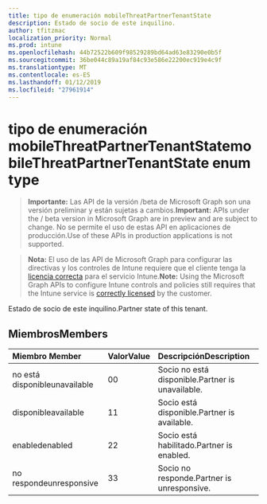 ```yaml
---
title: tipo de enumeración mobileThreatPartnerTenantState
description: Estado de socio de este inquilino.
author: tfitzmac
localization_priority: Normal
ms.prod: intune
ms.openlocfilehash: 44b72522b609f98529289bd64ad63e83290e0b5f
ms.sourcegitcommit: 36be044c89a19af84c93e586e22200ec919e4c9f
ms.translationtype: MT
ms.contentlocale: es-ES
ms.lasthandoff: 01/12/2019
ms.locfileid: "27961914"
---
```

# <a name="mobilethreatpartnertenantstate-enum-type"></a><span data-ttu-id="038b0-103">tipo de enumeración mobileThreatPartnerTenantState</span><span class="sxs-lookup"><span data-stu-id="038b0-103">mobileThreatPartnerTenantState enum type</span></span>

> <span data-ttu-id="038b0-104">**Importante:** Las API de la versión /beta de Microsoft Graph son una versión preliminar y están sujetas a cambios.</span><span class="sxs-lookup"><span data-stu-id="038b0-104">**Important:** APIs under the / beta version in Microsoft Graph are in preview and are subject to change.</span></span> <span data-ttu-id="038b0-105">No se permite el uso de estas API en aplicaciones de producción.</span><span class="sxs-lookup"><span data-stu-id="038b0-105">Use of these APIs in production applications is not supported.</span></span>

> <span data-ttu-id="038b0-106">**Nota:** El uso de las API de Microsoft Graph para configurar las directivas y los controles de Intune requiere que el cliente tenga la [licencia correcta](https://go.microsoft.com/fwlink/?linkid=839381) para el servicio Intune.</span><span class="sxs-lookup"><span data-stu-id="038b0-106">**Note:** Using the Microsoft Graph APIs to configure Intune controls and policies still requires that the Intune service is [correctly licensed](https://go.microsoft.com/fwlink/?linkid=839381) by the customer.</span></span>

<span data-ttu-id="038b0-107">Estado de socio de este inquilino.</span><span class="sxs-lookup"><span data-stu-id="038b0-107">Partner state of this tenant.</span></span>
## <a name="members"></a><span data-ttu-id="038b0-108">Miembros</span><span class="sxs-lookup"><span data-stu-id="038b0-108">Members</span></span>
|<span data-ttu-id="038b0-109">Miembro	</span><span class="sxs-lookup"><span data-stu-id="038b0-109">Member</span></span>|<span data-ttu-id="038b0-110">Valor</span><span class="sxs-lookup"><span data-stu-id="038b0-110">Value</span></span>|<span data-ttu-id="038b0-111">Descripción</span><span class="sxs-lookup"><span data-stu-id="038b0-111">Description</span></span>|
|:---|:---|:---|
|<span data-ttu-id="038b0-112">no está disponible</span><span class="sxs-lookup"><span data-stu-id="038b0-112">unavailable</span></span>|<span data-ttu-id="038b0-113">0</span><span class="sxs-lookup"><span data-stu-id="038b0-113">0</span></span>|<span data-ttu-id="038b0-114">Socio no está disponible.</span><span class="sxs-lookup"><span data-stu-id="038b0-114">Partner is unavailable.</span></span>|
|<span data-ttu-id="038b0-115">disponible</span><span class="sxs-lookup"><span data-stu-id="038b0-115">available</span></span>|<span data-ttu-id="038b0-116">1</span><span class="sxs-lookup"><span data-stu-id="038b0-116">1</span></span>|<span data-ttu-id="038b0-117">Socio está disponible.</span><span class="sxs-lookup"><span data-stu-id="038b0-117">Partner is available.</span></span>|
|<span data-ttu-id="038b0-118">enabled</span><span class="sxs-lookup"><span data-stu-id="038b0-118">enabled</span></span>|<span data-ttu-id="038b0-119">2</span><span class="sxs-lookup"><span data-stu-id="038b0-119">2</span></span>|<span data-ttu-id="038b0-120">Socio está habilitado.</span><span class="sxs-lookup"><span data-stu-id="038b0-120">Partner is enabled.</span></span>|
|<span data-ttu-id="038b0-121">no responde</span><span class="sxs-lookup"><span data-stu-id="038b0-121">unresponsive</span></span>|<span data-ttu-id="038b0-122">3</span><span class="sxs-lookup"><span data-stu-id="038b0-122">3</span></span>|<span data-ttu-id="038b0-123">Socio no responde.</span><span class="sxs-lookup"><span data-stu-id="038b0-123">Partner is unresponsive.</span></span>|





